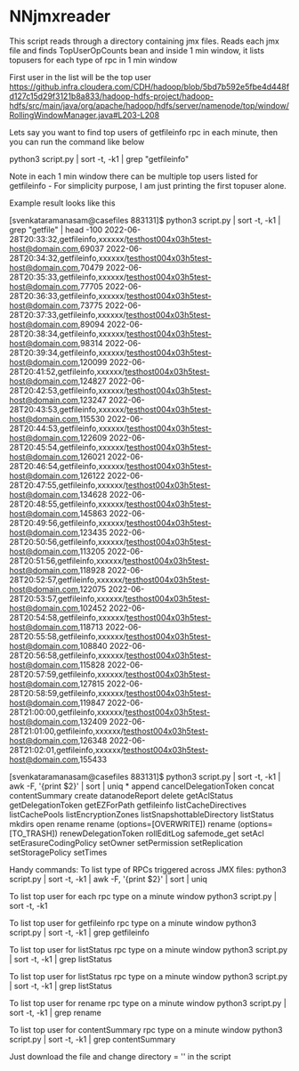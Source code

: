 # NNjmxreader

This script reads through a directory containing jmx files. Reads each jmx file and finds TopUserOpCounts bean and inside 1 min window, it lists topusers for each type of rpc in 1 min window

First user in the list will be the top user
https://github.infra.cloudera.com/CDH/hadoop/blob/5bd7b592e5fbe4d448fd127c15d29f3121b8a833/hadoop-hdfs-project/hadoop-hdfs/src/main/java/org/apache/hadoop/hdfs/server/namenode/top/window/RollingWindowManager.java#L203-L208

Lets say you want to find top users of getfileinfo rpc in each minute, then you can run the command like below

python3 script.py | sort -t, -k1 | grep "getfileinfo"

Note in each 1 min window there can be multiple top users listed for getfileinfo - For simplicity purpose, I am just printing the first topuser alone.

Example result looks like this

[svenkataramanasam@casefiles 883131]$ python3 script.py | sort -t, -k1 | grep "getfile" | head -100
2022-06-28T20:33:32,getfileinfo,xxxxxx/testhost004x03h5test-host@domain.com,69037
2022-06-28T20:34:32,getfileinfo,xxxxxx/testhost004x03h5test-host@domain.com,70479
2022-06-28T20:35:33,getfileinfo,xxxxxx/testhost004x03h5test-host@domain.com,77705
2022-06-28T20:36:33,getfileinfo,xxxxxx/testhost004x03h5test-host@domain.com,73775
2022-06-28T20:37:33,getfileinfo,xxxxxx/testhost004x03h5test-host@domain.com,89094
2022-06-28T20:38:34,getfileinfo,xxxxxx/testhost004x03h5test-host@domain.com,98314
2022-06-28T20:39:34,getfileinfo,xxxxxx/testhost004x03h5test-host@domain.com,120099
2022-06-28T20:41:52,getfileinfo,xxxxxx/testhost004x03h5test-host@domain.com,124827
2022-06-28T20:42:53,getfileinfo,xxxxxx/testhost004x03h5test-host@domain.com,123247
2022-06-28T20:43:53,getfileinfo,xxxxxx/testhost004x03h5test-host@domain.com,115530
2022-06-28T20:44:53,getfileinfo,xxxxxx/testhost004x03h5test-host@domain.com,122609
2022-06-28T20:45:54,getfileinfo,xxxxxx/testhost004x03h5test-host@domain.com,126021
2022-06-28T20:46:54,getfileinfo,xxxxxx/testhost004x03h5test-host@domain.com,126122
2022-06-28T20:47:55,getfileinfo,xxxxxx/testhost004x03h5test-host@domain.com,134628
2022-06-28T20:48:55,getfileinfo,xxxxxx/testhost004x03h5test-host@domain.com,145863
2022-06-28T20:49:56,getfileinfo,xxxxxx/testhost004x03h5test-host@domain.com,123435
2022-06-28T20:50:56,getfileinfo,xxxxxx/testhost004x03h5test-host@domain.com,113205
2022-06-28T20:51:56,getfileinfo,xxxxxx/testhost004x03h5test-host@domain.com,118928
2022-06-28T20:52:57,getfileinfo,xxxxxx/testhost004x03h5test-host@domain.com,122075
2022-06-28T20:53:57,getfileinfo,xxxxxx/testhost004x03h5test-host@domain.com,102452
2022-06-28T20:54:58,getfileinfo,xxxxxx/testhost004x03h5test-host@domain.com,118713
2022-06-28T20:55:58,getfileinfo,xxxxxx/testhost004x03h5test-host@domain.com,108840
2022-06-28T20:56:58,getfileinfo,xxxxxx/testhost004x03h5test-host@domain.com,115828
2022-06-28T20:57:59,getfileinfo,xxxxxx/testhost004x03h5test-host@domain.com,127815
2022-06-28T20:58:59,getfileinfo,xxxxxx/testhost004x03h5test-host@domain.com,119847
2022-06-28T21:00:00,getfileinfo,xxxxxx/testhost004x03h5test-host@domain.com,132409
2022-06-28T21:01:00,getfileinfo,xxxxxx/testhost004x03h5test-host@domain.com,126348
2022-06-28T21:02:01,getfileinfo,xxxxxx/testhost004x03h5test-host@domain.com,155433

[svenkataramanasam@casefiles 883131]$ python3 script.py | sort -t, -k1 | awk -F, '{print $2}' | sort | uniq
*
append
cancelDelegationToken
concat
contentSummary
create
datanodeReport
delete
getAclStatus
getDelegationToken
getEZForPath
getfileinfo
listCacheDirectives
listCachePools
listEncryptionZones
listSnapshottableDirectory
listStatus
mkdirs
open
rename
rename (options=[OVERWRITE])
rename (options=[TO_TRASH])
renewDelegationToken
rollEditLog
safemode_get
setAcl
setErasureCodingPolicy
setOwner
setPermission
setReplication
setStoragePolicy
setTimes

Handy commands:
To list type of RPCs triggered across JMX files:
python3 script.py | sort -t, -k1 | awk -F, '{print $2}' | sort | uniq

To list top user for each rpc type on a minute window
python3 script.py | sort -t, -k1

To list top user for getfileinfo rpc type on a minute window
python3 script.py | sort -t, -k1 | grep getfileinfo

To list top user for listStatus rpc type on a minute window
python3 script.py | sort -t, -k1 | grep listStatus

To list top user for listStatus rpc type on a minute window
python3 script.py | sort -t, -k1 | grep listStatus

To list top user for rename rpc type on a minute window
python3 script.py | sort -t, -k1 | grep rename

To list top user for contentSummary rpc type on a minute window
python3 script.py | sort -t, -k1 | grep contentSummary

Just download the file and change
directory = '<path to your jmx dump folder>' in the script
